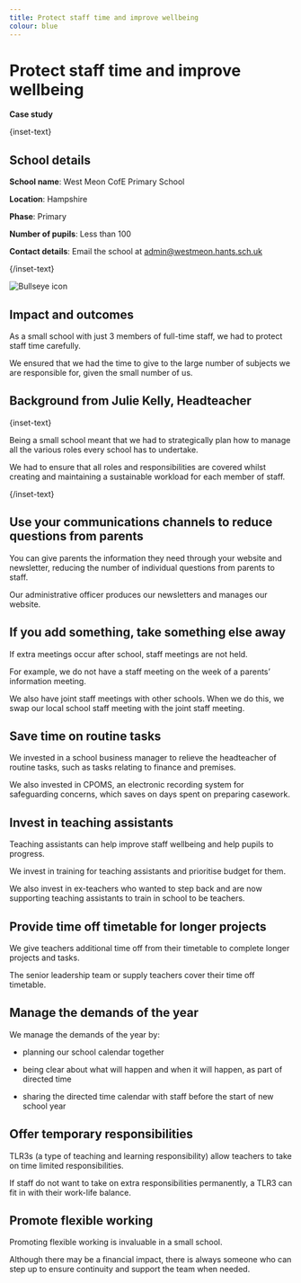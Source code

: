 ```yaml
---
title: Protect staff time and improve wellbeing
colour: blue
---
```


# Protect staff time and improve wellbeing

<strong class="govuk-tag">Case study</strong>

{inset-text}

## School details

**School name**: West Meon CofE Primary School

**Location**: Hampshire

**Phase**: Primary

**Number of pupils**: Less than 100

**Contact details**: Email the school at <admin@westmeon.hants.sch.uk> 

{/inset-text}

<div class="govuk-grid-row dfe-width-container">
  <div class="govuk-grid-column-full">
    <div class="info-box">
      <div class="info-box__corner">
        <img src="/assets/images/bullseye.svg" alt="Bullseye icon">
      </div>
      <h2 class="govuk-heading-m">
        Impact and outcomes
      </h2>
      <p>
        As a small school with just 3 members of full-time staff, we had to protect staff time carefully.
      </p>
      <p>  
        We ensured that we had the time to give to the large number of subjects we are responsible for, given the small number of us. 
      </p>
    </div>
  </div>
</div>

## Background from Julie Kelly, Headteacher

{inset-text}

Being a small school meant that we had to strategically plan how to manage all the various roles every school has to undertake.  

We had to ensure that all roles and responsibilities are covered whilst creating and maintaining a sustainable workload for each member of staff. 

{/inset-text}

## Use your communications channels to reduce questions from parents  

You can give parents the information they need through your website and newsletter, reducing the number of individual questions from parents to staff.  

Our administrative officer produces our newsletters and manages our website. 

## If you add something, take something else away 

If extra meetings occur after school, staff meetings are not held. 

For example, we do not have a staff meeting on the week of a parents’ information meeting. 

We also have joint staff meetings with other schools. When we do this, we swap our local school staff meeting with the joint staff meeting.  

## Save time on routine tasks 

We invested in a school business manager to relieve the headteacher of routine tasks, such as tasks relating to finance and premises.  

We also invested in CPOMS, an electronic recording system for safeguarding concerns, which saves on days spent on preparing casework.  

## Invest in teaching assistants 

Teaching assistants can help improve staff wellbeing and help pupils to progress.   

We invest in training for teaching assistants and prioritise budget for them.  

We also invest in ex-teachers who wanted to step back and are now supporting teaching assistants to train in school to be teachers.

## Provide time off timetable for longer projects 

We give teachers additional time off from their timetable to complete longer projects and tasks.  

The senior leadership team or supply teachers cover their time off timetable.  

## Manage the demands of the year 

We manage the demands of the year by: 

* planning our school calendar together 

* being clear about what will happen and when it will happen, as part of directed time 

* sharing the directed time calendar with staff before the start of new school year 

## Offer temporary responsibilities  

TLR3s (a type of teaching and learning responsibility) allow teachers to take on time limited responsibilities.  

If staff do not want to take on extra responsibilities permanently, a TLR3 can fit in with their work-life balance.  

## Promote flexible working 

Promoting flexible working is invaluable in a small school. 

Although there may be a financial impact, there is always someone who can step up to ensure continuity and support the team when needed. 